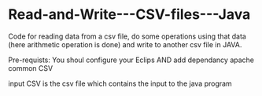 # Read-and-Write---CSV-files---Java
Code for reading data from a csv file, do some operations using that data (here arithmetic operation is done) and write to another csv file in JAVA.

Pre-requists: You shoul configure your Eclips AND add dependancy apache common CSV 

input CSV is the csv file which contains the input to the java program
